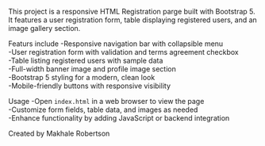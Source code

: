 This project is a responsive HTML Registration parge built with Bootstrap 5. It features a user registration form, table displaying registered users, and an image gallery section.

Featurs include
-Responsive navigation bar with collapsible menu  
-User registration form with validation and terms agreement checkbox  
-Table listing registered users with sample data  
-Full-width banner image and profile image section  
-Bootstrap 5 styling for a modern, clean look  
-Mobile-friendly buttons with responsive visibility  

Usage
-Open `index.html` in a web browser to view the page  
-Customize form fields, table data, and images as needed  
-Enhance functionality by adding JavaScript or backend integration 

Created by Makhale Robertson

